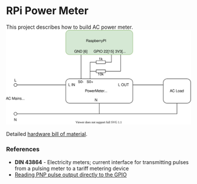 # RPi Power Meter
This project describes how to build AC power meter. 
![hardware](docs/rpi-powermeter.svg)

Detailed [hardware bill of material](docs/hardware-bom.md).

### References
* __DIN 43864__ - Electricity meters; current interface for transmitting pulses from a pulsing meter to a tariff metering device
* [Reading PNP pulse output directly to the GPIO](https://forums.raspberrypi.com/viewtopic.php?t=284916)
